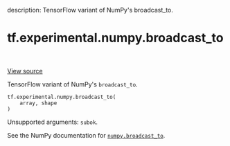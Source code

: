 description: TensorFlow variant of NumPy's broadcast_to.

<div itemscope itemtype="http://developers.google.com/ReferenceObject">
<meta itemprop="name" content="tf.experimental.numpy.broadcast_to" />
<meta itemprop="path" content="Stable" />
</div>

# tf.experimental.numpy.broadcast_to

<!-- Insert buttons and diff -->

<table class="tfo-notebook-buttons tfo-api nocontent" align="left">

</table>

<a target="_blank" href="/code/stable/tensorflow/python/ops/numpy_ops/np_array_ops.py">View source</a>



TensorFlow variant of NumPy's `broadcast_to`.

<pre class="devsite-click-to-copy prettyprint lang-py tfo-signature-link">
<code>tf.experimental.numpy.broadcast_to(
    array, shape
)
</code></pre>



<!-- Placeholder for "Used in" -->

Unsupported arguments: `subok`.

See the NumPy documentation for [`numpy.broadcast_to`](https://numpy.org/doc/1.16/reference/generated/numpy.broadcast_to.html).
